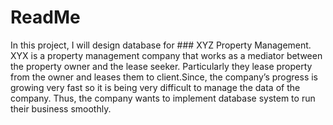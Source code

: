 <h1>ReadMe</h1>

In this project, I will design database for ### XYZ Property Management. XYX is a property management company that works as a mediator between the property owner and the lease seeker. Particularly they lease property from the owner and leases them to client.Since, the company’s progress is growing very fast so it is being very difficult to manage the data of the company. Thus, the company wants to implement database system to run their business smoothly.
